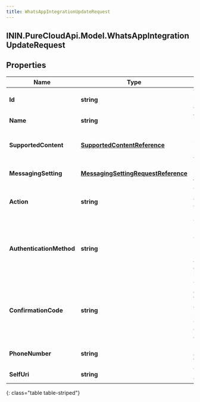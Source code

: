 ```yaml
---
title: WhatsAppIntegrationUpdateRequest
---
```

## ININ.PureCloudApi.Model.WhatsAppIntegrationUpdateRequest

## Properties

|Name | Type | Description | Notes|
|------------ | ------------- | ------------- | -------------|
| **Id** | **string** | The globally unique identifier for the object. | [optional] |
| **Name** | **string** | WhatsApp Integration name | [optional] |
| **SupportedContent** | [**SupportedContentReference**](SupportedContentReference.html) | Defines the SupportedContent profile configured for an integration | [optional] |
| **MessagingSetting** | [**MessagingSettingRequestReference**](MessagingSettingRequestReference.html) | Defines the message settings to be applied for this integration | [optional] |
| **Action** | **string** | The action used to activate and then confirm a WhatsApp Integration. | [optional] |
| **AuthenticationMethod** | **string** | The authentication method used to confirm a WhatsApp Integration activation. If action is set to Activate, then authenticationMethod is a required field.  | [optional] |
| **ConfirmationCode** | **string** | The confirmation code sent by Whatsapp to you during the activation step. If action is set to Confirm, then confirmationCode is a required field. | [optional] |
| **PhoneNumber** | **string** | Phone number to associate with the WhatsApp integration | [optional] |
| **SelfUri** | **string** | The URI for this object | [optional] |
{: class="table table-striped"}


